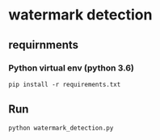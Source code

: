 # watermark detection

## requirnments
### Python virtual env (python 3.6)

`pip install -r requirements.txt`

## Run
`python watermark_detection.py`
